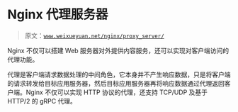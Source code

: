 # Nginx 代理服务器

> 原文：[`www.weixueyuan.net/nginx/proxy_server/`](http://www.weixueyuan.net/nginx/proxy_server/)

Nginx 不仅可以搭建 Web 服务器对外提供内容服务，还可以实现对客户端访问的代理功能。

代理是客户端请求数据处理的中间角色，它本身并不产生响应数据，只是将客户端的请求转发给目标应用服务器，然后目标应用服务器再将响应数据通过代理返回客户端。Nginx 不仅可以实现 HTTP 协议的代理，还支持 TCP/UDP 及基于 HTTP/2 的 gRPC 代理。